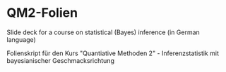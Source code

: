 # QM2-Folien
Slide deck for a course on statistical (Bayes) inference (in German language)

Folienskript für den Kurs "Quantiative Methoden 2" - Inferenzstatistik mit bayesianischer Geschmacksrichtung


